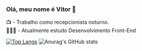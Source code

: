 ### Olá, meu nome é Vitor 👋
📺 - Trabalho como recepcionista noturno. </br>
👨🏿‍💻 - Atualmente estudo Desenvolvimento Front-End </br>

<div>
  
  
  [![Top Langs](https://github-readme-stats.vercel.app/api/top-langs/?username=caridebas&layout=compact)](https://github.com/anuraghazra/github-readme-stats)
  ![Anurag's GitHub stats](https://github-readme-stats.vercel.app/api?username=caridebas&show_icons=true&theme=radical)

  </div>

